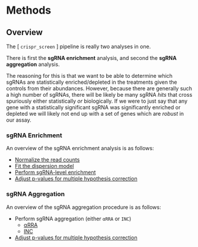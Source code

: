 # Methods

## Overview

The [ `crispr_screen` ] pipeline is really two analyses in one.

There is first the **sgRNA enrichment** analysis, and second the
**sgRNA aggregation** analysis.

The reasoning for this is that we want to be able to determine
which sgRNAs are statistically enriched/depleted in the treatments
given the controls from their abundances. However, because there
are generally such a high number of sgRNAs, there will be likely
be many sgRNA *hits* that cross spuriously either statistically
*or* biologically. If we were to just say that any gene with a
statistically significant sgRNA was significantly enriched or
depleted we will likely not end up with a set of genes which are
*robust* in our assay.

### sgRNA Enrichment

An overview of the sgRNA enrichment analysis is as follows:

- [Normalize the read counts](./methods/normalization.md)
- [Fit the dispersion model](./methods/dispersion.md)
- [Perform sgRNA-level enrichment](./methods/enrichment.md)
- [Adjust p-values for multiple hypothesis correction](./methods/correction.md)

### sgRNA Aggregation

An overview of the sgRNA aggregation procedure is as follows:

- Perform sgRNA aggregation (either `αRRA` or `INC`)
  - [αRRA](./methods/rra.md)
  - [INC](./methods/inc.md)
- [Adjust p-values for multiple hypothesis correction](./methods/correction.md)
